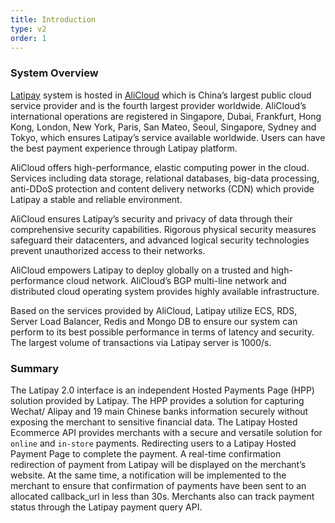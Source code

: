```yaml
---
title: Introduction
type: v2
order: 1
---
```


### System Overview

<a href="https://www.latipay.net">Latipay</a> system is hosted in <a href="https://www.alibabacloud.com">AliCloud</a> which is China’s largest public cloud service provider and is the fourth largest provider worldwide. AliCloud’s international operations are registered in Singapore, Dubai, Frankfurt, Hong Kong, London, New York, Paris, San Mateo, Seoul, Singapore, Sydney and Tokyo, which ensures Latipay’s service available worldwide. Users can have the best payment experience through Latipay platform.

AliCloud offers high-performance, elastic computing power in the cloud. Services including data storage, relational databases, big-data processing, anti-DDoS protection and content delivery networks (CDN) which provide Latipay a stable and reliable environment.

AliCloud ensures Latipay’s security and privacy of data through their comprehensive security capabilities. Rigorous physical security measures safeguard their datacenters, and advanced logical security technologies prevent unauthorized access to their networks.

AliCloud empowers Latipay to deploy globally on a trusted and high-performance cloud network. AliCloud’s BGP multi-line network and distributed cloud operating system provides highly available infrastructure.

Based on the services provided by AliCloud, Latipay utilize ECS, RDS, Server Load Balancer, Redis and Mongo DB to ensure our system can perform to its best possible performance in terms of latency and security. The largest volume of transactions via Latipay server is 1000/s.

### Summary

The Latipay 2.0 interface is an independent Hosted Payments Page (HPP) solution provided by Latipay. The HPP provides a solution for capturing Wechat/ Alipay and 19 main Chinese banks information securely without exposing the merchant to sensitive financial data. The Latipay Hosted Ecommerce API provides merchants with a secure and versatile solution for `online` and `in-store` payments. Redirecting users to a Latipay Hosted Payment Page to complete the payment. A real-time confirmation redirection of payment from Latipay will be displayed on the merchant’s website. At the same time, a notification will be implemented to the merchant to ensure that confirmation of payments have been sent to an allocated callback_url in less than 30s. Merchants also can track payment status through the Latipay payment query API.


